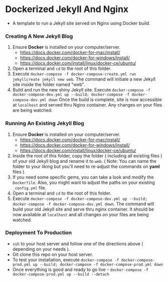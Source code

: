 # Dockerized Jekyll And Nginx
 - A template to run a Jekyll site served on Nginx using Docker build. 

### Creating A New Jekyll Blog
1. Ensure **Docker** is installed on your computer/server. 
   * https://docs.docker.com/docker-for-mac/install/
   * https://docs.docker.com/docker-for-windows/install/ 
   * https://docs.docker.com/install/linux/docker-ce/ubuntu/
2. Open a terminal and `cd` to the root of this folder.
3. Execute `docker-compose -f docker-compose-create.yml run jekyllcreate jekyll new web`. The command will initiate a new Jekyll site inside the folder named "web".
4. Build and run the new shiny Jekyll site. Execute `docker-compose -f docker-compose-dev.yml up --build; docker-compose -f docker-compose-dev.yml down`
   Once the build is complete, site is now accessible at `localhost` and served thru Nginx container. Any changes on your files are being watched.
   
### Running An Existing Jekyll Blog
1. Ensure **Docker** is installed on your computer/server. 
   * https://docs.docker.com/docker-for-mac/install/
   * https://docs.docker.com/docker-for-windows/install/ 
   * https://docs.docker.com/install/linux/docker-ce/ubuntu/
2. Inside the root of this folder, copy the folder ( including all existing files ) of your old Jekyll blog and rename it to `web`. ( Note: You can name the folder to your liking but you'll need to re-adjust the commands on **yaml** files ).
3. If you need some specific gems, you can take a look and modify the `Dockerfile`. Also, you might want to adjust the paths on your existing `_config.yml` file.
4. Open a terminal and `cd` to the root of this folder.
5. Execute `docker-compose -f docker-compose-dev.yml up --build; docker-compose -f docker-compose-dev.yml down`. The command will build your old Jekyll site and serve thru nginx container. It should be now available at `localhost` and all changes on your files are being watched.


### Deployment To Production
* `ssh` to your host server and follow one of the directions above ( depending on your needs ).
* Git clone this repo on your host server. 
* To test your installation, execute `docker-compose -f docker-compose-prod.yml up --build; docker-compose -f docker-compose-prod.yml down`
* Once everything is good and ready to go live - `docker-compose -f docker-compose-prod.yml up --build --detach`

